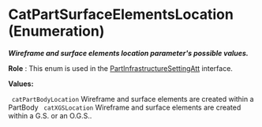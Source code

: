 # CatPartSurfaceElementsLocation (Enumeration)

**_Wireframe and surface elements location parameter's possible values._**

**Role** : This enum is used in the [PartInfrastructureSettingAtt](../MecModInterfaces/interface_PartInfrastructureSettingAtt_168320.md) interface.

**Values:**

` catPartBodyLocation`      Wireframe and surface elements are created within a PartBody
` catXGSLocation`      Wireframe and surface elements are created within a G.S. or an O.G.S..